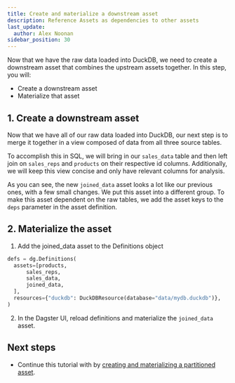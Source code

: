 ```yaml
---
title: Create and materialize a downstream asset
description: Reference Assets as dependencies to other assets
last_update:
  author: Alex Noonan
sidebar_position: 30
---
```


Now that we have the raw data loaded into DuckDB, we need to create a downstream asset that combines the upstream assets together. In this step, you will:

- Create a downstream asset
- Materialize that asset

## 1. Create a downstream asset

Now that we have all of our raw data loaded into DuckDB, our next step is to merge it together in a view composed of data from all three source tables.

To accomplish this in SQL, we will bring in our `sales_data` table and then left join on `sales_reps` and `products` on their respective id columns. Additionally, we will keep this view concise and only have relevant columns for analysis.

As you can see, the new `joined_data` asset looks a lot like our previous ones, with a few small changes. We put this asset into a different group. To make this asset dependent on the raw tables, we add the asset keys to the `deps` parameter in the asset definition.

<CodeExample filePath="guides/tutorials/etl_tutorial/etl_tutorial/definitions.py" language="python" lineStart="89" lineEnd="132"/>

## 2. Materialize the asset

1. Add the joined_data asset to the Definitions object

  ```python
  defs = dg.Definitions(
    assets=[products,
        sales_reps,
        sales_data,
        joined_data,
    ],
    resources={"duckdb": DuckDBResource(database="data/mydb.duckdb")},
  )
  ```

2. In the Dagster UI, reload definitions and materialize the `joined_data` asset.

## Next steps

- Continue this tutorial with by [creating and materializing a partitioned asset](ensure-data-quality-with-asset-checks).